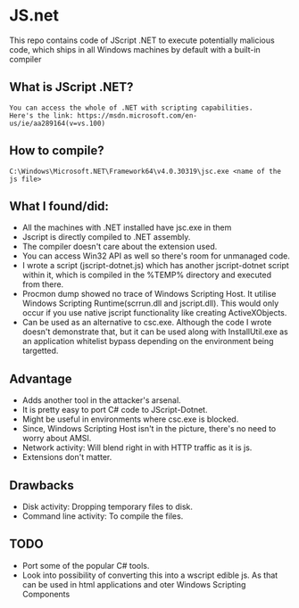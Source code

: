 # JS.net
This repo contains code of JScript .NET to execute potentially malicious code, which ships in all Windows machines by default with a built-in compiler

## What is JScript .NET?
    You can access the whole of .NET with scripting capabilities.
    Here's the link: https://msdn.microsoft.com/en-us/ie/aa289164(v=vs.100)
   
## How to compile?
    C:\Windows\Microsoft.NET\Framework64\v4.0.30319\jsc.exe <name of the js file>
## What I found/did:
- All the machines with .NET installed have jsc.exe in them
- Jscript is directly compiled to .NET assembly.
- The compiler doesn't care about the extension used.
- You can access Win32 API as well so there's room for unmanaged code.
- I wrote a script (jscript-dotnet.js) which has another jscript-dotnet script within it, which is compiled in the %TEMP% directory and executed from there.
- Procmon dump showed no trace of Windows Scripting Host. It utilise Windows Scripting Runtime(scrrun.dll and jscript.dll). This would only occur if you use native jscript functionality like creating ActiveXObjects. 
- Can be used as an alternative to csc.exe. Although the code I wrote doesn't demonstrate that, but it can be used along with InstallUtil.exe as an application whitelist bypass depending on the environment being targetted.

## Advantage
-  Adds another tool in the attacker's arsenal.
- It is pretty easy to port C# code to JScript-Dotnet.
- Might be useful in environments where csc.exe is blocked.
- Since, Windows Scripting Host isn't in the picture, there's no need to worry about AMSI. 
- Network activity: Will blend right in with HTTP traffic as it is js.
- Extensions don't matter.

## Drawbacks
- Disk activity: Dropping temporary files to disk.
- Command line activity: To compile the files.

## TODO
- Port some of the popular C# tools.
- Look into possibility of converting this into a wscript edible js. As that can be used in html applications and oter Windows Scripting Components

